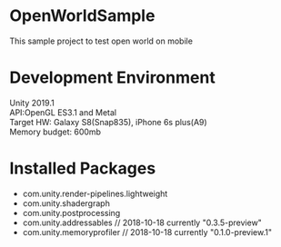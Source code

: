 # OpenWorldSample
This sample project to test open world on mobile  
  
# Development Environment
Unity 2019.1  
API:OpenGL ES3.1 and Metal  
Target HW: Galaxy S8(Snap835), iPhone 6s plus(A9)  
Memory budget: 600mb  
  
# Installed Packages  
- com.unity.render-pipelines.lightweight  
- com.unity.shadergraph  
- com.unity.postprocessing  
- com.unity.addressables  // 2018-10-18 currently "0.3.5-preview"  
- com.unity.memoryprofiler // 2018-10-18 currently "0.1.0-preview.1"  
